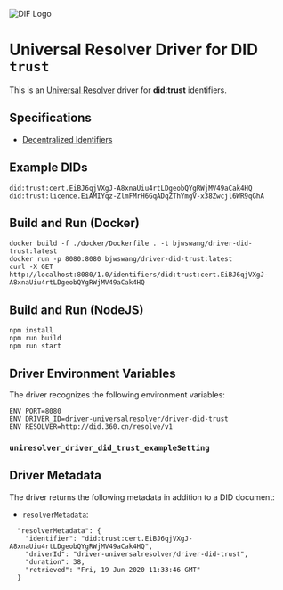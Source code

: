 ![DIF Logo](https://raw.githubusercontent.com/decentralized-identity/universal-resolver/master/docs/logo-dif.png)

# Universal Resolver Driver for DID `trust`

This is an [Universal Resolver](https://github.com/decentralized-identity/universal-resolver/) driver for **did:trust** identifiers.

## Specifications

* [Decentralized Identifiers](https://w3c.github.io/did-core/)

## Example DIDs

```
did:trust:cert.EiBJ6qjVXgJ-A8xnaUiu4rtLDgeobQYgRWjMV49aCak4HQ
did:trust:licence.EiAMIYqz-ZlmFMrH6GqADqZThYmgV-x38Zwcjl6WR9qGhA
```

## Build and Run (Docker)

```
docker build -f ./docker/Dockerfile . -t bjwswang/driver-did-trust:latest
docker run -p 8080:8080 bjwswang/driver-did-trust:latest
curl -X GET http://localhost:8080/1.0/identifiers/did:trust:cert.EiBJ6qjVXgJ-A8xnaUiu4rtLDgeobQYgRWjMV49aCak4HQ
```

## Build and Run (NodeJS)

```
npm install 
npm run build
npm run start
```

## Driver Environment Variables

The driver recognizes the following environment variables:

```
ENV PORT=8080
ENV DRIVER_ID=driver-universalresolver/driver-did-trust
ENV RESOLVER=http://did.360.cn/resolve/v1
```

### `uniresolver_driver_did_trust_exampleSetting`


## Driver Metadata

The driver returns the following metadata in addition to a DID document:

* `resolverMetadata`: 

```
  "resolverMetadata": {
    "identifier": "did:trust:cert.EiBJ6qjVXgJ-A8xnaUiu4rtLDgeobQYgRWjMV49aCak4HQ",
    "driverId": "driver-universalresolver/driver-did-trust",
    "duration": 38,
    "retrieved": "Fri, 19 Jun 2020 11:33:46 GMT"
  }
```
